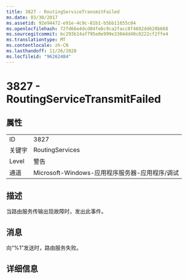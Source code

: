 ```yaml
---
title: 3827 - RoutingServiceTransmitFailed
ms.date: 03/30/2017
ms.assetid: 92e94472-e91e-4c9c-81b1-b5bb11655c04
ms.openlocfilehash: 72fd66e4dcd84fe6c9ca2facc8f4692dd620b668
ms.sourcegitcommit: bc293b14af795e0e999e3304dd40c0222cf2ffe4
ms.translationtype: MT
ms.contentlocale: zh-CN
ms.lasthandoff: 11/26/2020
ms.locfileid: "96262484"
---
```

# <a name="3827---routingservicetransmitfailed"></a>3827 - RoutingServiceTransmitFailed

## <a name="properties"></a>属性  
  
|||  
|-|-|  
|ID|3827|  
|关键字|RoutingServices|  
|Level|警告|  
|通道|Microsoft-Windows-应用程序服务器-应用程序/调试|  
  
## <a name="description"></a>描述  

 当路由服务传输出现故障时，发出此事件。  
  
## <a name="message"></a>消息  

 向“%1”发送时，路由服务失败。  
  
## <a name="details"></a>详细信息
